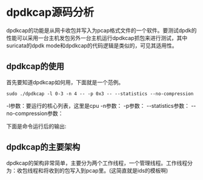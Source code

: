 # dpdkcap源码分析

dpdkcap的功能是从网卡收包并写入为pcap格式文件的一个软件。要测试dpdk的性能可以采用一台主机发包另外一台主机运行dpdkcap抓包来进行测试，其中suricata的dpdk mode和dpdkcap的代码逻辑是类似的，可见其适用性。

## dpdkcap的使用

首先要知道dpdkcap如何用，下面就是一个范例。

```shell
sudo ./dpdkcap -l 0-3 -n 4 -- -p 0x3 -- --statistics --no-compression
```

-l参数：要运行的核心列表，这里是cpu
-n参数：
-p参数：
--statistics参数：
--no-compression参数：

下面是命令运行后的输出:

## dpdkcap的主要架构

dpdkcap的架构非常简单，主要分为两个工作线程，一个管理线程。工作线程分为：收包线程和将收到的包写入到pcap里。(这简直就是ids的模板啊)

